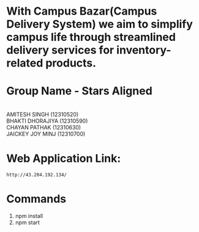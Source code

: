 # With Campus Bazar(Campus Delivery System) we aim to simplify campus life through streamlined delivery services for inventory-related products. 
# Group Name - Stars Aligned 
<br>
AMITESH SINGH (12310520) 
<br>
BHAKTI DHORAJIYA (12310590) 
<br>
CHAYAN PATHAK (12310630)
<br>
JAICKEY JOY MINJ (12310700)

# Web Application Link:
	http://43.204.192.134/

# Commands
1. npm install
2. npm start
